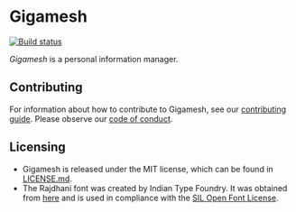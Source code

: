 # Gigamesh

[![Build status](https://github.com/stepchowfun/gigamesh/workflows/Continuous%20integration/badge.svg?branch=master)](https://github.com/stepchowfun/gigamesh/actions?query=branch%3Amaster)

*Gigamesh* is a personal information manager.

## Contributing

For information about how to contribute to Gigamesh, see our [contributing guide](https://github.com/stepchowfun/gigamesh/blob/master/CONTRIBUTING.md). Please observe our [code of conduct](https://github.com/stepchowfun/gigamesh/blob/master/CODE_OF_CONDUCT.md).

## Licensing

- Gigamesh is released under the MIT license, which can be found in [LICENSE.md](https://github.com/stepchowfun/gigamesh/blob/master/LICENSE.md).
- The Rajdhani font was created by Indian Type Foundry. It was obtained from [here](https://www.fontsquirrel.com/fonts/rajdhani) and is used in compliance with the [SIL Open Font License](https://www.fontsquirrel.com/license/rajdhani).
